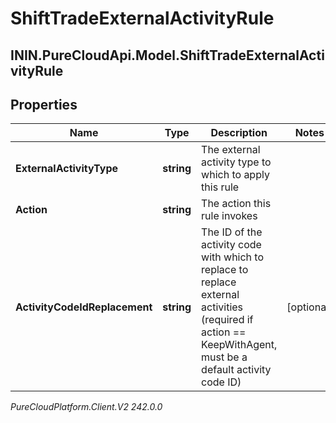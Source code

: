 # ShiftTradeExternalActivityRule

## ININ.PureCloudApi.Model.ShiftTradeExternalActivityRule

## Properties

|Name | Type | Description | Notes|
|------------ | ------------- | ------------- | -------------|
| **ExternalActivityType** | **string** | The external activity type to which to apply this rule | |
| **Action** | **string** | The action this rule invokes | |
| **ActivityCodeIdReplacement** | **string** | The ID of the activity code with which to replace to replace external activities (required if action &#x3D;&#x3D; KeepWithAgent, must be a default activity code ID) | [optional] |



_PureCloudPlatform.Client.V2 242.0.0_
